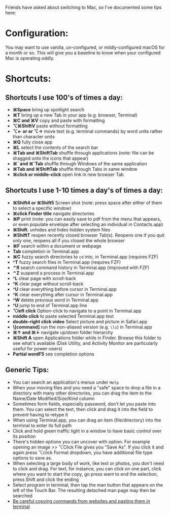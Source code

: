 Friends have asked about switching to Mac, so I've documented some tips here:

# Configuration:
You may want to use vanilla, un-configured, or mildly-configured macOS for a month or so. This will give you a baseline to know when your configured Mac is operating oddly.

# Shortcuts:
## Shortcuts I use 100's of times a day:
- **⌘Space** bring up spotlight search
- **⌘T** bring up a new Tab in your app (e.g. browser, Terminal)
- **⌘C and ⌘V** copy and paste with formatting
- **⌥⌘ShiftV** paste without formatting
- **⌥← or or ⌥→** move text (e.g. terminal commands) by word units rather than character units
- **⌘Q** fully close app
- **⌘L** select the contents of the search bar
- **⌘Tab and ⌘ShiftTab** shuffle through applications (note: file can be dragged onto the icons that appear)
- **⌘\` and ⌘\`Tab** shuffle through Windows of the same application
- **⌘Tab and ⌘ShiftTab** shuffle through Tabs in same window
- **⌘click or middle-click** open link in new browser Tab

## Shortcuts I use 1-10 times a day's of times a day:
- **⌘Shift4 or ⌘Shift5** Screen shot (note: press space after either of them to select a specific window)
- **⌘click Finder title** navigate directories
- **⌘P** print (note: you can easily save to pdf from the menu that appears, or even populate envelope after selecting an individual in Contacts.app)
- **⌘Shift.** unhides and hides hidden system files
- **⌘ShiftT** reopen recently closed browser Tab(s). Reopens one if you quit only one, reopens all if you closed the whole browser
- **⌘F** search within a document or webpage
- **Tab** completion in Terminal.app
- **⌘C** fuzzy search directories to `cd` into, in Terminal.app (requires FZF)
- **^T** fuzzy search files in Terminal.app (requires FZF)
- **⌃R** search command history in Terminal.app (improved with FZF)
- **⌃Z** suspend a process in Terminal.app 
- **^L** clear page with scroll-back
- **^K** clear page without scroll-back
- **^U** clear everything before cursor in Terminal.app
- **^K** clear everything after cursor in Terminal.app
- **^W** delete previous word in Terminal.app
- **^U** jump to end of Terminal.app line
- **⌥left click** Option-click to navigate to a point in Terminal.app
- **middle click** to paste selected Terminal.app text
- **double-right click video** Select picture and picture in Safari.app
- **\\[command]** run the non-aliased version (e.g. `\ls`) in Terminal.app
- **⌘↑ and ⌘↓** navigate up/down folder hierarchy
- **⌘Shift A** open Applications folder while in Finder. Browse this folder to see what's available (Disk Utility, and Activity Monitor are particularly useful for power-users)
- **Partial wordF5** see completion options

## Generic Tips:
- You can search an application's menus under `Help`
- When your moving files and you need a "safe" space to drop a file in a directory with many other directories, you can drag the item to the Name/Date Modified/Size/Kind column
- Sometimes form fields, especially password, don't let you paste into them. You can select the text, then click and drag it into the field to prevent having to retype it
- When using Terminal.app, you can drag an item (file/directory) into the terminal to enter its full path
- Click and hold green traffic light in a window to have basic control over its position
- There's hidden options you can uncover with option. For example opening an image >> ⌥Click File gives you "Save As". If you click it and again press ⌥click Format dropdown, you have additional file type options to save as.
- When selecting a large body of work, like text or photos, you don't need to click and drag. For text, for instance, you can click on one part, click where you want to start the copy, go press want to end the selection, press Shift and click the ending
- Select program in terminal, then tap the man button that appears on the left of the Touch Bar. The resulting detached man page may then be searched
- [Be careful copying commands from websites and pasting them in terminal](https://briantracy.xyz/writing/copy-paste-shell.html)
